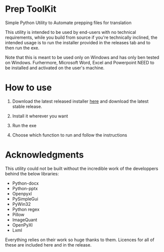 # Prep ToolKit
Simple Python Utility to Automate prepping files for translation

This utility is intended to be used by end-users with no technical requirements, while you build from source if you're technically inclined, the intended usage is to run the installer provided in the releases tab and to then run the exe.

Note that this is meant to be used only on Windows and has only ben tested on Windows. Furhermore, Microsoft Word, Excel and Powerpoint NEED to be installed and activated on the user's machine.

# How to use
1. Download the latest released installer [here](https://github.com/ChonkyYoshi/Prep-ToolKit/releases/download/V0.4/Prep-Toolkit.Installer.exe) and download the latest stable release.

2. Install it wherever you want

3. Run the exe

4. Choose which function to run and follow the instructions

# Acknowledgments
This utility could not be built without the incredible work of the developpers behind the below libraries:
- Python-docx
- Python-pptx
- Openpyxl
- PySimpleGui
- PyWin32
- Python regex
- Pillow
- ImageQuant
- OpenPyXl
- Lxml

Everything relies on their work so huge thanks to them. Licences for all of these are included here and in the release.
